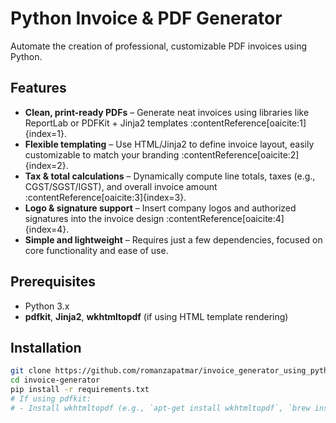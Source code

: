 # Python Invoice & PDF Generator

Automate the creation of professional, customizable PDF invoices using Python.

## Features
- **Clean, print-ready PDFs** – Generate neat invoices using libraries like ReportLab or PDFKit + Jinja2 templates :contentReference[oaicite:1]{index=1}.
- **Flexible templating** – Use HTML/Jinja2 to define invoice layout, easily customizable to match your branding :contentReference[oaicite:2]{index=2}.
- **Tax & total calculations** – Dynamically compute line totals, taxes (e.g., CGST/SGST/IGST), and overall invoice amount :contentReference[oaicite:3]{index=3}.
- **Logo & signature support** – Insert company logos and authorized signatures into the invoice design :contentReference[oaicite:4]{index=4}.
- **Simple and lightweight** – Requires just a few dependencies, focused on core functionality and ease of use.

## Prerequisites
- Python 3.x
- **pdfkit**, **Jinja2**, **wkhtmltopdf** (if using HTML template rendering)

## Installation
```bash
git clone https://github.com/romanzapatmar/invoice_generator_using_python.git
cd invoice-generator
pip install -r requirements.txt
# If using pdfkit:
# - Install wkhtmltopdf (e.g., `apt-get install wkhtmltopdf`, `brew install wkhtmltopdf`, or download manually)
